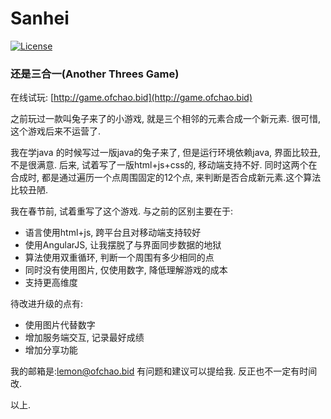 # Sanhei
[![License](https://img.shields.io/badge/license-BSD-blue.svg)](LICENSE)
### 还是三合一(Another Threes Game)

在线试玩: [http://game.ofchao.bid](http://game.ofchao.bid)


之前玩过一款叫兔子来了的小游戏, 就是三个相邻的元素合成一个新元素.
很可惜, 这个游戏后来不运营了.

我在学java 的时候写过一版java的兔子来了, 但是运行环境依赖java, 界面比较丑, 不是很满意.
后来, 试着写了一版html+js+css的, 移动端支持不好.
同时这两个在合成时, 都是通过遍历一个点周围固定的12个点, 来判断是否合成新元素.这个算法比较丑陋.

我在春节前, 试着重写了这个游戏. 与之前的区别主要在于:<br>
 - 语言使用html+js, 跨平台且对移动端支持较好
 - 使用AngularJS, 让我摆脱了与界面同步数据的地狱
 - 算法使用双重循环, 判断一个周围有多少相同的点
 - 同时没有使用图片, 仅使用数字, 降低理解游戏的成本
 - 支持更高维度

待改进升级的点有:
 - 使用图片代替数字
 - 增加服务端交互, 记录最好成绩
 - 增加分享功能

我的邮箱是:lemon@ofchao.bid
有问题和建议可以提给我. 反正也不一定有时间改.

以上.